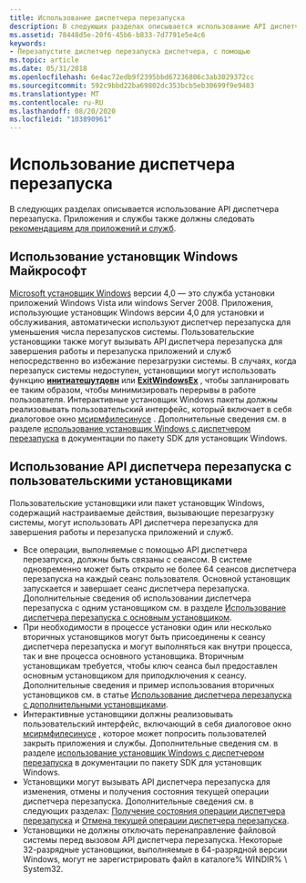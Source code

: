 ```yaml
---
title: Использование диспетчера перезапуска
description: В следующих разделах описывается использование API диспетчера перезапуска.
ms.assetid: 78448d5e-20f6-45b6-b833-7d7791e5e4c6
keywords:
- Перезапустите диспетчер перезапуска диспетчера, с помощью
ms.topic: article
ms.date: 05/31/2018
ms.openlocfilehash: 6e4ac72edb9f2395bbd67236806c3ab3029372cc
ms.sourcegitcommit: 592c9bbd22ba69802dc353bcb5eb30699f9e9403
ms.translationtype: MT
ms.contentlocale: ru-RU
ms.lasthandoff: 08/20/2020
ms.locfileid: "103890961"
---
```

# <a name="using-restart-manager"></a>Использование диспетчера перезапуска

В следующих разделах описывается использование API диспетчера перезапуска. Приложения и службы также должны следовать [рекомендациям для приложений и служб](guidelines-for-applications-and-services.md).

## <a name="using-the-microsoft-windows-installer"></a>Использование установщик Windows Майкрософт

[Microsoft установщик Windows](/windows/desktop/Msi/windows-installer-portal) версии 4,0 — это служба установки приложений Windows Vista или windows Server 2008. Приложения, использующие установщик Windows версии 4,0 для установки и обслуживания, автоматически используют диспетчер перезапуска для уменьшения числа перезапусков системы. Пользовательские установщики также могут вызывать API диспетчера перезапуска для завершения работы и перезапуска приложений и служб непосредственно во избежание перезагрузки системы. В случаях, когда перезапуск системы недоступен, установщики могут использовать функцию [**инитиатешутдовн**](/windows/desktop/api/winreg/nf-winreg-initiateshutdowna) или [**ExitWindowsEx**](/windows/desktop/api/winuser/nf-winuser-exitwindowsex) , чтобы запланировать ее таким образом, чтобы минимизировать перерывы в работе пользователя. Интерактивные установщик Windows пакеты должны реализовывать пользовательский интерфейс, который включает в себя диалоговое окно [мсирмфилесинусе](/windows/desktop/Msi/msirmfilesinuse-dialog) . Дополнительные сведения см. в разделе [использование установщик Windows с диспетчером перезапуска](/windows/desktop/Msi/using-windows-installer-with-restart-manager) в документации по пакету SDK для установщик Windows.

## <a name="using-the-restart-manager-api-with-custom-installers"></a>Использование API диспетчера перезапуска с пользовательскими установщиками

Пользовательские установщики или пакет установщик Windows, содержащий настраиваемые действия, вызывающие перезагрузку системы, могут использовать API диспетчера перезапуска для завершения работы и перезапуска приложений и служб.

-   Все операции, выполняемые с помощью API диспетчера перезапуска, должны быть связаны с сеансом. В системе одновременно может быть открыто не более 64 сеансов диспетчера перезапуска на каждый сеанс пользователя. Основной установщик запускается и завершает сеанс диспетчера перезапуска. Дополнительные сведения об использовании диспетчера перезапуска с одним установщиком см. в разделе [Использование диспетчера перезапуска с основным установщиком](using-restart-manager-with-a-primary-installer.md).
-   При необходимости в процессе установки один или несколько вторичных установщиков могут быть присоединены к сеансу диспетчера перезапуска и могут выполняться как внутри процесса, так и вне процесса основного установщика. Вторичным установщикам требуется, чтобы ключ сеанса был предоставлен основным установщиком для приподключения к сеансу. Дополнительные сведения и пример использования вторичных установщиков см. в статье [Использование диспетчера перезапуска с дополнительными установщиками](using-restart-manager-with-a-secondary-installer.md).
-   Интерактивные установщики должны реализовывать пользовательский интерфейс, включающий в себя диалоговое окно [мсирмфилесинусе](/windows/desktop/Msi/msirmfilesinuse-dialog) , которое может попросить пользователей закрыть приложения и службы. Дополнительные сведения см. в разделе [использование установщик Windows с диспетчером перезапуска](/windows/desktop/Msi/using-windows-installer-with-restart-manager) в документации по пакету SDK для установщик Windows.
-   Установщики могут вызывать API диспетчера перезапуска для изменения, отмены и получения состояния текущей операции диспетчера перезапуска. Дополнительные сведения см. в следующих разделах: [Получение состояния операции диспетчера перезапуска](getting-the-status-of-a-restart-manager-operation.md) и [Отмена текущей операции диспетчера перезапуска](canceling-the-current-restart-manager-operation.md).
-   Установщики не должны отключать перенаправление файловой системы перед вызовом API диспетчера перезапуска. Некоторые 32-разрядные установщики, выполняемые в 64-разрядной версии Windows, могут не зарегистрировать файл в каталоге% WINDIR% \\ System32.

 

 